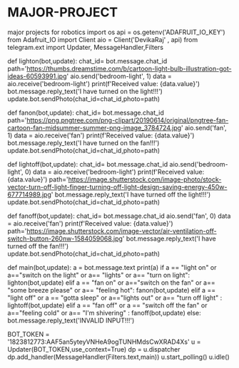 # MAJOR-PROJECT
major projects for robotics
import os
api = os.getenv('ADAFRUIT_IO_KEY')
from Adafruit_IO import Client
aio = Client('DevikaRaj' , api)
from telegram.ext import Updater, MessageHandler,Filters

def lighton(bot,update):
  chat_id= bot.message.chat_id
  path='https://thumbs.dreamstime.com/b/cartoon-light-bulb-illustration-got-ideas-60593991.jpg'
  aio.send('bedroom-light', 1)
  data = aio.receive('bedroom-light')
  print(f'Received value: {data.value}')
  bot.message.reply_text('I have turned on the light!!!')
  update.bot.sendPhoto(chat_id=chat_id,photo=path)

def fanon(bot,update):
  chat_id= bot.message.chat_id
  path='https://png.pngtree.com/png-clipart/20190614/original/pngtree-fan-cartoon-fan-midsummer-summer-png-image_3784724.jpg'
  aio.send('fan', 1)
  data = aio.receive('fan')
  print(f'Received value: {data.value}')
  bot.message.reply_text('I have turned on the fan!!!')
  update.bot.sendPhoto(chat_id=chat_id,photo=path)

def lightoff(bot,update):
  chat_id= bot.message.chat_id
  aio.send('bedroom-light', 0)
  data = aio.receive('bedroom-light')
  print(f'Received value: {data.value}')
  path='https://image.shutterstock.com/image-photo/stock-vector-turn-off-light-finger-turning-off-light-design-saving-energy-450w-677714989.jpg'
  bot.message.reply_text('I have turned off the light!!!')  
  update.bot.sendPhoto(chat_id=chat_id,photo=path)

def fanoff(bot,update):
  chat_id= bot.message.chat_id
  aio.send('fan', 0)
  data = aio.receive('fan')
  print(f'Received value: {data.value}')
  path='https://image.shutterstock.com/image-vector/air-ventilation-off-switch-button-260nw-1584059068.jpg'
  bot.message.reply_text('I have turned off the fan!!!')  
  update.bot.sendPhoto(chat_id=chat_id,photo=path)

def main(bot,update):
  a = bot.message.text
  print(a)
  if a == "light on" or a=="switch on the light" or a== "lights" or a== "turn on light":
   lighton(bot,update) 
  elif a == "fan on" or a=="switch on the fan" or a== "some breeze please" or a== "feeling hot":
   fanon(bot,update) 
  elif a == "light off" or a == "gotta sleep" or a=="lights out" or a== "turn off light" :
    lightoff(bot,update)
  elif a == "fan off" or a == "switch off the fan" or a=="feeling cold" or a== "I'm shivering" :
    fanoff(bot,update)
  else:
     bot.message.reply_text('INVALID INPUT!!!')   


BOT_TOKEN = '1823812773:AAF5an5yteyVNHeA9ogTUNHMdsCwXRAD4Xs'
u = Updater(BOT_TOKEN,use_context=True)
dp = u.dispatcher
dp.add_handler(MessageHandler(Filters.text,main))
u.start_polling()
u.idle()
